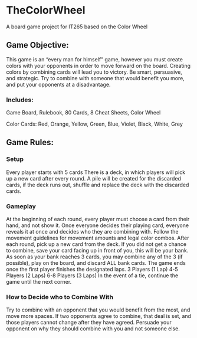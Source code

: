 # TheColorWheel

A board game project for IT265 based on the Color Wheel

## Game Objective:
This game is an “every man for himself” game, however you must create colors with your opponents in order to move forward on the board. Creating colors by combining cards will lead you to victory. Be smart, persuasive, and strategic. Try to combine with someone that would benefit you more, and put your opponents at a disadvantage.

### Includes: 
Game Board, Rulebook, 80 Cards, 8 Cheat Sheets, Color Wheel

Color Cards: Red, Orange, Yellow, Green, Blue, Violet, Black, White, Grey

## Game Rules:
### Setup
Every player starts with 5 cards
There is a deck, in which players will pick up a new card after every round. A pile will be created for the discarded cards, if the deck runs out, shuffle and replace the deck with the discarded cards.
### Gameplay
At the beginning of each round, every player must choose a card from their hand, and not show it. Once everyone decides their playing card, everyone reveals it at once and decides who they are combining with. Follow the movement guidelines for movement amounts and legal color combos. After each round, pick up a new card from the deck.
If you did not get a chance to combine, save your card facing up in front of you, this will be your bank. As soon as your bank reaches 3 cards, you may combine any of the 3 (if possible), play on the board, and discard ALL bank cards.
The game ends once the first player finishes the designated laps. 
3 Players (1 Lap)      4-5 Players (2 Laps)      6-8 Players (3 Laps)
In the event of a tie, continue the game until the next corner.

### How to Decide who to Combine With
Try to combine with an opponent that you would benefit from the most, and move more spaces. If two opponents agree to combine, that deal is set, and those players cannot change after they have agreed. Persuade your opponent on why they should combine with you and not someone else.
